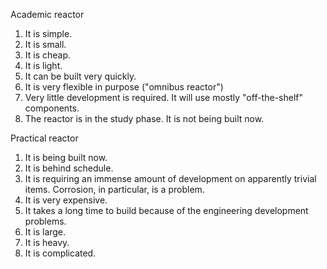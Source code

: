 <div class="row">
<div class="col-lg-6" markdown="1">
<p class="text-decoration-underline fs-4">Academic reactor</p>

1. It is simple.
2. It is small.
3. It is cheap.
4. It is light.
5. It can be built very quickly.
6. It is very flexible in purpose ("omnibus reactor")
7. Very little development is required. It will use mostly "off-the-shelf" components.
8. The reactor is in the study phase. It is not being built now.

</div>
<div class="col-lg-6" markdown="1">
<p class="text-decoration-underline fs-4">Practical reactor</p>

1. It is being built now.
2. It is behind schedule.
3. It is requiring an immense amount of development on apparently trivial items.
   Corrosion, in particular, is a problem.
4. It is very expensive.
5. It takes a long time to build because of the engineering development problems.
6. It is large.
7. It is heavy.
8. It is complicated.
</div>
</div>

